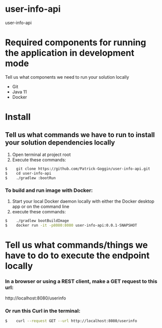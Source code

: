 # user-info-api
user-info-api

# Required components for running the application in development mode
Tell us what components we need to run your solution locally
- Git
- Java 11
- Docker

# Install
## Tell us what commands we have to run to install your solution dependencies locally
1. Open terminal at project root
2. Execute these commands:
```bash
$    git clone https://github.com/Patrick-Goggin/user-info-api.git
$    cd user-info-api
$    ./gradlew :bootRun
```

### To build and run image with Docker:
1. Start your local Docker daemon locally with either the Docker desktop app or on the command line
2. execute these commands:
```bash
$    ./gradlew bootBuildImage
$    docker run -it -p8080:8080 user-info-api:0.0.1-SNAPSHOT
```

# Tell us what commands/things we have to do to execute the endpoint locally
### In a browser or using a REST client, make a GET request to this url:
http://localhost:8080/userinfo

### Or run this Curl in the terminal:
```bash
$    curl --request GET --url http://localhost:8080/userinfo
```

